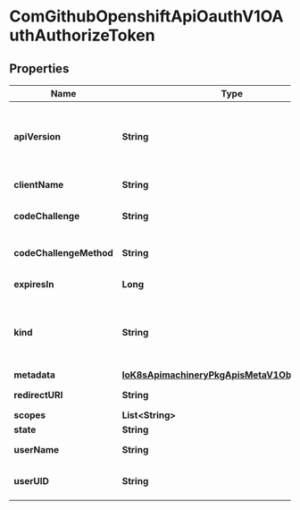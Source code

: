 
# ComGithubOpenshiftApiOauthV1OAuthAuthorizeToken

## Properties
Name | Type | Description | Notes
------------ | ------------- | ------------- | -------------
**apiVersion** | **String** | APIVersion defines the versioned schema of this representation of an object. Servers should convert recognized schemas to the latest internal value, and may reject unrecognized values. More info: https://git.k8s.io/community/contributors/devel/sig-architecture/api-conventions.md#resources |  [optional]
**clientName** | **String** | ClientName references the client that created this token. |  [optional]
**codeChallenge** | **String** | CodeChallenge is the optional code_challenge associated with this authorization code, as described in rfc7636 |  [optional]
**codeChallengeMethod** | **String** | CodeChallengeMethod is the optional code_challenge_method associated with this authorization code, as described in rfc7636 |  [optional]
**expiresIn** | **Long** | ExpiresIn is the seconds from CreationTime before this token expires. |  [optional]
**kind** | **String** | Kind is a string value representing the REST resource this object represents. Servers may infer this from the endpoint the client submits requests to. Cannot be updated. In CamelCase. More info: https://git.k8s.io/community/contributors/devel/sig-architecture/api-conventions.md#types-kinds |  [optional]
**metadata** | [**IoK8sApimachineryPkgApisMetaV1ObjectMetaV2**](IoK8sApimachineryPkgApisMetaV1ObjectMetaV2.md) |  |  [optional]
**redirectURI** | **String** | RedirectURI is the redirection associated with the token. |  [optional]
**scopes** | **List&lt;String&gt;** | Scopes is an array of the requested scopes. |  [optional]
**state** | **String** | State data from request |  [optional]
**userName** | **String** | UserName is the user name associated with this token |  [optional]
**userUID** | **String** | UserUID is the unique UID associated with this token. UserUID and UserName must both match for this token to be valid. |  [optional]



